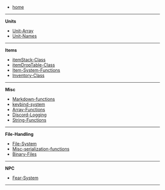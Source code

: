 -    [home](README)

---

**Units**

-    [Unit-Array](Unit-Array)
-    [Unit-Names](Unit-Names)

---

**Items**

-    [itemStack-Class](itemStack-Class)
-    [itemDropTable-Class](itemDropTable-Class)
-    [Item-System-Functions](Item-System-Functions)
-    [Inventory-Class](Inventory-Class)

---

**Misc**

-    [Markdown-functions](Markdown-functions)
-    [keybind-system](keybind-system)
-    [Array-Functions](Array-Functions)
-    [Discord-Logging](Discord-Logging)
-    [String-Functions](String-Functions)

---

**File-Handling**

-    [File-System](File-System)
-    [Misc-serialization-functions](Misc-serialization-functions)
-    [Binary-Files](Binary-Files)

---

**NPC**

-    [Fear-System](Fear-System)

---

